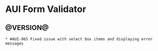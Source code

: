 AUI Form Validator
========

@VERSION@
------

	* #AUI-965 Fixed issue with select box items and displaying error messages